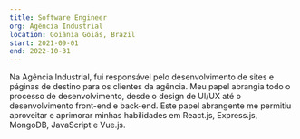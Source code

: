 ```yaml
---
title: Software Engineer
org: Agência Industrial
location: Goiânia Goiás, Brazil
start: 2021-09-01
end: 2022-10-31
---
```


Na Agência Industrial, fui responsável pelo desenvolvimento de sites e páginas de destino para os clientes da agência. Meu papel abrangia todo o processo de desenvolvimento, desde o design de UI/UX até o desenvolvimento front-end e back-end. Este papel abrangente me permitiu aproveitar e aprimorar minhas habilidades em React.js, Express.js, MongoDB, JavaScript e Vue.js.
